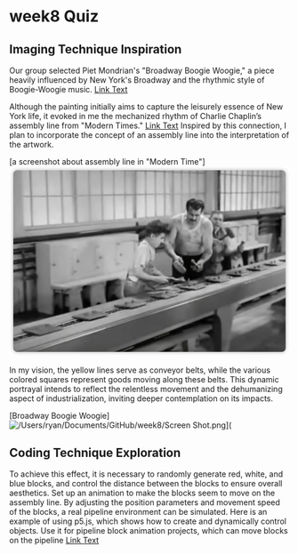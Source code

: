 # week8 Quiz
## Imaging Technique Inspiration

Our group selected Piet Mondrian's "Broadway Boogie Woogie," a piece heavily influenced by New York's Broadway and the rhythmic style of Boogie-Woogie music.
[Link Text](https://www.youtube.com/watch?v=fWDfxgngrNc)

 Although the painting initially aims to capture the leisurely essence of New York life, it evoked in me the mechanized rhythm of Charlie Chaplin’s assembly line from "Modern Times." [Link Text](https://www.youtube.com/watch?v=NT-mVVprnbs) Inspired by this connection, I plan to incorporate the concept of an assembly line into the interpretation of the artwork. 

 [a screenshot about assembly line in "Modern Time"]![/Users/ryan/Documents/GitHub/week8/Screen Shot.png](<Screen Shot.png>)
 

 
 In my vision, the yellow lines serve as conveyor belts, while the various colored squares represent goods moving along these belts. This dynamic portrayal intends to reflect the relentless movement and the dehumanizing aspect of industrialization, inviting deeper contemplation on its impacts.

 [Broadway Boogie Woogie]![/Users/ryan/Documents/GitHub/week8/Screen Shot.png\](<Screen Shot.png>](<Broadway Boogie Woogie.png>)

## Coding Technique Exploration

To achieve this effect, it is necessary to randomly generate red, white, and blue blocks, and control the distance between the blocks to ensure overall aesthetics.
Set up an animation to make the blocks seem to move on the assembly line. By adjusting the position parameters and movement speed of the blocks, a real pipeline environment can be simulated.
Here is an example of using p5.js, which shows how to create and dynamically control objects. Use it for pipeline block animation projects, which can move blocks on the pipeline
[Link Text](https://p5js.org/zh-Hans/examples/objects-car-instances.html)


